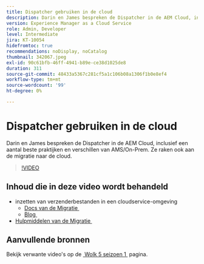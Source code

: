 ```yaml
---
title: Dispatcher gebruiken in de cloud
description: Darin en James bespreken de Dispatcher in de AEM Cloud, inclusief een aantal beste praktijken en verschillen van AMS/On-Prem. Ze raken ook aan de migratie naar de cloud.
version: Experience Manager as a Cloud Service
role: Admin, Developer
level: Intermediate
jira: KT-10054
hidefromtoc: true
recommendations: noDisplay, noCatalog
thumbnail: 342067.jpeg
exl-id: 90c61bfb-46ff-4941-b89e-ce38d1025de8
duration: 311
source-git-commit: 48433a5367c281cf5a1c106b08a1306f1b0e8ef4
workflow-type: tm+mt
source-wordcount: '99'
ht-degree: 0%

---
```



# Dispatcher gebruiken in de cloud

Darin en James bespreken de Dispatcher in de AEM Cloud, inclusief een aantal beste praktijken en verschillen van AMS/On-Prem. Ze raken ook aan de migratie naar de cloud.

>[!VIDEO](https://video.tv.adobe.com/v/3448381?quality=12&learn=on&captions=dut)

## Inhoud die in deze video wordt behandeld

+ inzetten van verzenderbestanden in een cloudservice-omgeving
   + [&#x200B; Docs van de Migratie &#x200B;](https://experienceleague.adobe.com/docs/experience-manager-cloud-manager/using/getting-started/dispatcher-configurations.html?lang=nl-NL)
   + [&#x200B; Blog &#x200B;](https://medium.com/adobetech/migrating-a-dispatcher-configuration-from-managed-services-to-aem-as-a-cloud-service-fa8a80d242ee)
+ [&#x200B; Hulpmiddelen van de Migratie &#x200B;](https://github.com/adobe/aio-cli-plugin-aem-cloud-service-migration)

## Aanvullende bronnen

Bekijk verwante video&#39;s op de [&#x200B; Wolk 5 seizoen 1 &#x200B;](cloud5-season-1.md) pagina.
